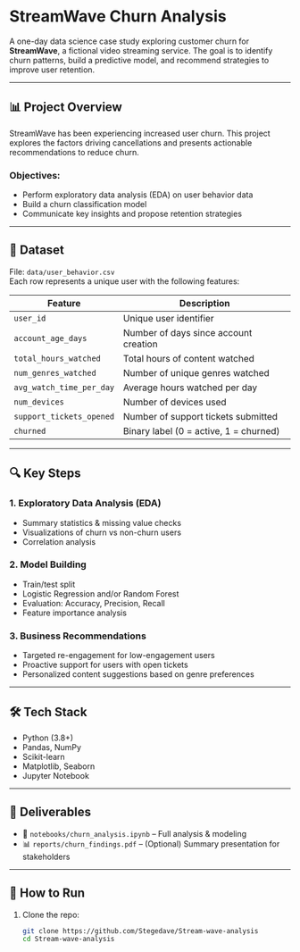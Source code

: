 # StreamWave Churn Analysis

A one-day data science case study exploring customer churn for **StreamWave**, a fictional video streaming service. The goal is to identify churn patterns, build a predictive model, and recommend strategies to improve user retention.

---

## 📊 Project Overview

StreamWave has been experiencing increased user churn. This project explores the factors driving cancellations and presents actionable recommendations to reduce churn.

### Objectives:
- Perform exploratory data analysis (EDA) on user behavior data
- Build a churn classification model
- Communicate key insights and propose retention strategies

---

## 📁 Dataset

File: `data/user_behavior.csv`  
Each row represents a unique user with the following features:

| Feature | Description |
|--------|-------------|
| `user_id` | Unique user identifier |
| `account_age_days` | Number of days since account creation |
| `total_hours_watched` | Total hours of content watched |
| `num_genres_watched` | Number of unique genres watched |
| `avg_watch_time_per_day` | Average hours watched per day |
| `num_devices` | Number of devices used |
| `support_tickets_opened` | Number of support tickets submitted |
| `churned` | Binary label (0 = active, 1 = churned) |

---

## 🔍 Key Steps

### 1. Exploratory Data Analysis (EDA)
- Summary statistics & missing value checks
- Visualizations of churn vs non-churn users
- Correlation analysis

### 2. Model Building
- Train/test split
- Logistic Regression and/or Random Forest
- Evaluation: Accuracy, Precision, Recall
- Feature importance analysis

### 3. Business Recommendations
- Targeted re-engagement for low-engagement users
- Proactive support for users with open tickets
- Personalized content suggestions based on genre preferences

---

## 🛠️ Tech Stack

- Python (3.8+)
- Pandas, NumPy
- Scikit-learn
- Matplotlib, Seaborn
- Jupyter Notebook

---

## 📄 Deliverables

- 📓 `notebooks/churn_analysis.ipynb` – Full analysis & modeling
- 📊 `reports/churn_findings.pdf` – (Optional) Summary presentation for stakeholders

---

## 🚀 How to Run

1. Clone the repo:
   ```bash
   git clone https://github.com/Stegedave/Stream-wave-analysis
   cd Stream-wave-analysis

